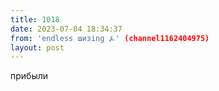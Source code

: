 ```yaml
---
title: 1018
date: 2023-07-04 18:34:37
from: 'endless шизing ⍼' (channel1162404975)
layout: post
---
```


прибыли
